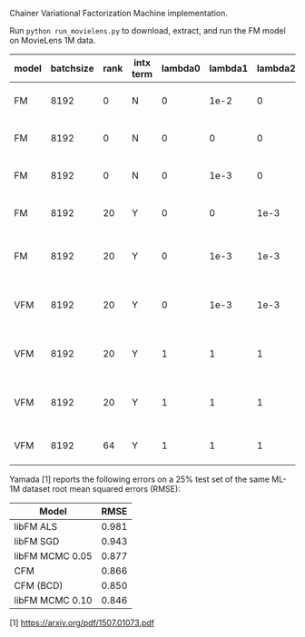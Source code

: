 Chainer Variational Factorization Machine implementation.

Run `python run_movielens.py` to download, extract, and run the FM model
on MovieLens 1M data. 


| model     | batchsize | rank |intx term | lambda0 | lambda1 | lambda2 | RMSE   | Notes |
|-----------|-----------|------|----------|---------|---------|---------| -------| ----- |
| FM        | 8192      |  0   | N        |0        | 1e-2    | 0       | 0.9305 | Regression with regularization |
| FM        | 8192      |  0   | N        |0        | 0       | 0       | 0.9115 | Regression with no regularization |
| FM        | 8192      |  0   | N        |0        | 1e-3    | 0       | 0.9112 | Regression with less regularization |
| FM        | 8192      | 20   | Y        |0        | 0       | 1e-3    | 0.8633 | FM model w/ 20D latent vector |
| FM        | 8192      | 20   | Y        |0        | 1e-3    | 1e-3    | 0.8618 | FM model w/ 20D latent vector and regularization |
|VFM        | 8192      | 20   | Y        |0        | 1e-3    | 1e-3    | 0.8625 | Variational FM model with arbitrary reularization|
|VFM        | 8192      | 20   | Y        |1        | 1       | 1       | 0.8620 | Variational FM model with default priors|
|VFM        | 8192      | 20   | Y        |1        | 1       | 1       | 0.8585 | Variational FM model with grouping|
|VFM        | 8192      | 64   | Y        |1        | 1       | 1       | 0.8800 | Higher rank model does worse|

Yamada [1] reports the following errors on a 25% test set of the same
ML-1M dataset root mean squared errors (RMSE):

| Model             | RMSE  |
|-------------------| ------|
| libFM ALS         | 0.981 |
| libFM SGD         | 0.943 |
| libFM MCMC 0.05   | 0.877 |
| CFM               | 0.866 |
| CFM (BCD)         | 0.850 |
| libFM MCMC 0.10   | 0.846 |

[1] https://arxiv.org/pdf/1507.01073.pdf
